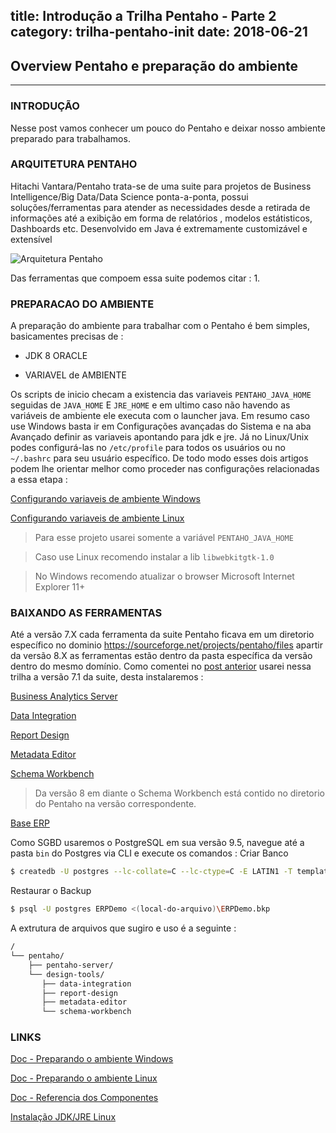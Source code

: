 title: Introdução a Trilha Pentaho - Parte 2
category: trilha-pentaho-init
date: 2018-06-21
------------------------------------

## Overview Pentaho e preparação do ambiente
___

### INTRODUÇÃO

Nesse post vamos conhecer um pouco do Pentaho e deixar nosso ambiente preparado para trabalhamos. 

### ARQUITETURA PENTAHO

Hitachi Vantara/Pentaho trata-se de uma suite para projetos de Business Intelligence/Big Data/Data Science ponta-a-ponta, possui soluções/ferramentas para atender as necessidades desde a retirada de informações até a exibição em forma de relatórios , modelos estátisticos, Dashboards etc. Desenvolvido em Java é extremamente customizável e extensível

![Arquitetura Pentaho](http://bit.ly/trilha-1-overview-prepare-img01)


Das ferramentas que compoem essa suite podemos citar : 
1.

### PREPARACAO DO AMBIENTE 

A preparação do ambiente para trabalhar com o Pentaho é bem simples, basicamentes precisas de : 

- JDK 8 ORACLE 

- VARIAVEL de AMBIENTE 

Os scripts de inicio checam a existencia das variaveis `PENTAHO_JAVA_HOME` seguidas de `JAVA_HOME` E `JRE_HOME` e em ultimo caso não havendo as variáveis de ambiente ele executa com o launcher java.
Em resumo caso use Windows basta ir em Configurações avançadas do Sistema e na aba Avançado definir as variaveis apontando para jdk e jre. Já no Linux/Unix podes configurá-las no `/etc/profile` para todos os usuários ou no `~/.bashrc` para seu usuário específico.
De todo modo esses dois artigos podem lhe orientar melhor como proceder nas configurações relacionadas a essa etapa : 

[Configurando variaveis de ambiente Windows](https://confluence.atlassian.com/confbr1/configurando-a-variavel-java_home-no-windows-933709538.html)

[Configurando variaveis de ambiente Linux](https://www.2daygeek.com/setup-java-environment-variables-on-ubuntu-centos-debian-fedora-mint-rhel-opensuse/)

> Para esse projeto usarei somente a variável `PENTAHO_JAVA_HOME` 

> Caso use Linux recomendo instalar a lib `libwebkitgtk-1.0`

> No Windows recomendo atualizar o browser Microsoft Internet Explorer 11+


### BAIXANDO AS FERRAMENTAS 

Até a versão 7.X cada ferramenta da suite Pentaho ficava em um diretorio específico no dominio https://sourceforge.net/projects/pentaho/files apartir da versão 8.X as ferramentas estão dentro da pasta específica da versão dentro do mesmo domínio. Como comentei no [post anterior](#/blog/trilha-pentaho-init/2018/trilha-1-intro) usarei nessa trilha a versão 7.1 da suite, desta instalaremos : 


[Business Analytics Server](https://sourceforge.net/projects/pentaho/files/Business%20Intelligence%20Server/7.1/pentaho-server-ce-7.1.0.0-12.zip/download)

[Data Integration](https://sourceforge.net/projects/pentaho/files/Data%20Integration/7.1/pdi-ce-7.1.0.0-12.zip/download)

[Report Design](https://sourceforge.net/projects/pentaho/files/Report%20Designer/7.1/prd-ce-7.1.0.0-12.zip/download)

[Metadata Editor](https://sourceforge.net/projects/pentaho/files/Pentaho%20Metadata/7.1/pme-ce-7.1.0.0-12.zip/download)

[Schema Workbench](https://sourceforge.net/projects/mondrian/files/schema%20workbench/3.14.0/psw-ce-3.14.0.0-12.zip/download)

> Da versão 8 em diante o Schema Workbench está contido no diretorio do Pentaho na versão correspondente.

[Base ERP](drive.google.com)


Como SGBD usaremos o PostgreSQL em sua versão 9.5, navegue até a pasta `bin` do Postgres via CLI e execute os comandos : 
Criar Banco 

```bash
$ createdb -U postgres --lc-collate=C --lc-ctype=C -E LATIN1 -T template0 ERPDemo
```

Restaurar o Backup

```bash
$ psql -U postgres ERPDemo <(local-do-arquivo)\ERPDemo.bkp
```

A extrutura de arquivos que sugiro e uso é a seguinte : 

```bash
/
└── pentaho/
    ├── pentaho-server/
    └── design-tools/
       ├── data-integration
       ├── report-design
       ├── metadata-editor
       └── schema-workbench

```


### LINKS

[Doc - Preparando o ambiente Windows](https://help.pentaho.com/Documentation/7.1/Installation/Archive/010_Prepare_windows_environment)

[Doc - Preparando o ambiente Linux](https://help.pentaho.com/Documentation/7.1/Installation/Archive/015_Prepare_linux_environment)

[Doc - Referencia dos Componentes](https://help.pentaho.com/Documentation/7.1/0D0/160/000)

[Instalação JDK/JRE Linux](#/blog/linux/2018/install-jdk-jre-oracle)

